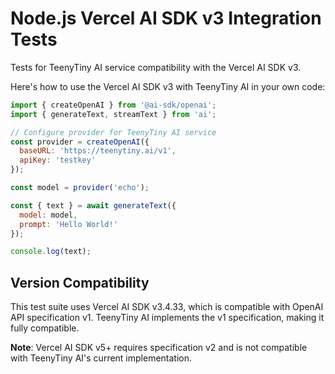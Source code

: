 # Node.js Vercel AI SDK v3 Integration Tests

Tests for TeenyTiny AI service compatibility with the Vercel AI SDK v3.

Here's how to use the Vercel AI SDK v3 with TeenyTiny AI in your own code:

```javascript
import { createOpenAI } from '@ai-sdk/openai';
import { generateText, streamText } from 'ai';

// Configure provider for TeenyTiny AI service
const provider = createOpenAI({
  baseURL: 'https://teenytiny.ai/v1',
  apiKey: 'testkey'
});

const model = provider('echo');

const { text } = await generateText({
  model: model,
  prompt: 'Hello World!'
});

console.log(text);
```


## Version Compatibility

This test suite uses Vercel AI SDK v3.4.33, which is compatible with OpenAI API specification v1. TeenyTiny AI implements the v1 specification, making it fully compatible.

**Note**: Vercel AI SDK v5+ requires specification v2 and is not compatible with TeenyTiny AI's current implementation.
